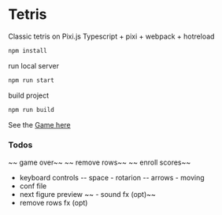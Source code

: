 # Tetris

Classic tetris on Pixi.js
Typescript + pixi + webpack + hotreload



```sh
npm install
```
run local server
```sh
npm run start
```
build project
```sh
npm run build
```

See the [Game here](http://smival.com/tetris)


### Todos
~~ game over~~
~~ remove rows~~
~~ enroll scores~~
- keyboard controls
-- space - rotarion
-- arrows - moving
- conf file
- next figure preview
~~ - sound fx (opt)~~
- remove rows fx (opt)